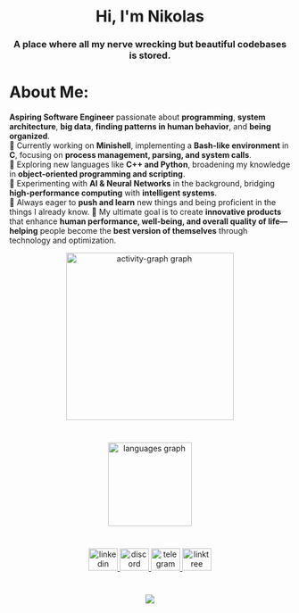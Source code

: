 <h1 align="center">Hi, I'm Nikolas</h1>
<h3 align="center">A place where all my nerve wrecking but beautiful codebases is stored.</h3>

# About Me:
**Aspiring Software Engineer** passionate about **programming**, **system architecture**, **big data**, **finding patterns in human behavior**, and **being organized**.  
🔹 Currently working on **Minishell**, implementing a **Bash-like environment** in **C**, focusing on **process management, parsing, and system calls**.  
🔹 Exploring new languages like **C++ and Python**, broadening my knowledge in **object-oriented programming and scripting**.  
🔹 Experimenting with **AI & Neural Networks** in the background, bridging **high-performance computing** with **intelligent systems**.  
🔹 Always eager to **push and learn** new things and being proficient in the things I already know.
🔹 My ultimate goal is to create **innovative products** that enhance **human performance, well-being, and overall quality of life—helping** people become the **best version of themselves** through technology and optimization.
<br>


<div align="center">
  <img src="https://github-readme-activity-graph.vercel.app/graph?username=NikolasGoulios&radius=16&theme=merko&area=true&order=5&hide_border=true&hide_title=true" height="300" alt="activity-graph graph"  />
</div>

###

<br clear="both">

<div align="center">
  <img src="https://github-readme-stats.vercel.app/api/top-langs?username=NikolasGoulios&locale=en&hide_title=true&layout=compact&card_width=320&langs_count=5&theme=chartreuse-dark&hide_border=true&order=2" height="150" alt="languages graph"  />
</div>

###

###

<br clear="both">

<div align="center">
  <a href="https://www.linkedin.com/in/nikolas-goulios/" target="_blank">
    <img src="https://raw.githubusercontent.com/maurodesouza/profile-readme-generator/master/src/assets/icons/social/linkedin/default.svg" width="52" height="40" alt="linkedin logo"  />
  </a>
  <a href="discordapp.com/users/1216429690563198990" target="_blank">
    <img src="https://raw.githubusercontent.com/maurodesouza/profile-readme-generator/master/src/assets/icons/social/discord/default.svg" width="52" height="40" alt="discord logo"  />
  </a>
  <a href="https://t.me/goullio" target="_blank">
    <img src="https://raw.githubusercontent.com/maurodesouza/profile-readme-generator/master/src/assets/icons/social/telegram/default.svg" width="52" height="40" alt="telegram logo"  />
  </a>
  <a href="https://linktr.ee/nikolasgoulios" target="_blank">
    <img src="https://raw.githubusercontent.com/maurodesouza/profile-readme-generator/master/src/assets/icons/social/linktree/default.svg" width="52" height="40" alt="linktree logo"  />
  </a>
</div>

###

<br clear="both">

<div align="center">
  <img src="https://profile-counter.glitch.me/NikolasGoulios/count.svg?"  />
</div>

###

